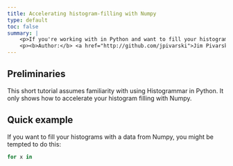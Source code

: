 ```yaml
---
title: Accelerating histogram-filling with Numpy
type: default
toc: false
summary: |
    <p>If you're working with in Python and want to fill your histograms with <a href="http://www.numpy.org/">Numpy</a> arrays, read this page.</p>
    <p><b>Author:</b> <a href="http://github.com/jpivarski">Jim Pivarski</a></p>
---
```


## Preliminaries

This short tutorial assumes familiarity with using Histogrammar in Python. It only shows how to accelerate your histogram filling with Numpy.

## Quick example

If you want to fill your histograms with a data from Numpy, you might be tempted to do this:

```python
for x in 


```





